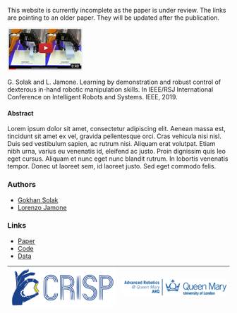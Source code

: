 
This website is currently incomplete as the paper is under review. The links are pointing to an older paper. They will be updated after the publication.

[![Youtube video](youtube-preview.png)](http://www.youtube.com/watch?v=BsC-uR-y08Q)

G. Solak and L. Jamone. Learning by demonstration and robust control of dexterous in-hand robotic manipulation skills. In IEEE/RSJ International Conference on Intelligent Robots and Systems. IEEE, 2019.

#### Abstract
Lorem ipsum dolor sit amet, consectetur adipiscing elit. Aenean massa est, tincidunt sit amet ex vel, gravida pellentesque orci. Cras vehicula nisi nisl. Duis sed vestibulum sapien, ac rutrum nisi. Aliquam erat volutpat. Etiam nibh urna, varius eu venenatis id, eleifend ac justo. Proin dignissim quis leo eget cursus. Aliquam et nunc eget nunc blandit rutrum. In lobortis venenatis tempor. Donec ut laoreet sem, id laoreet justo. Sed eget commodo felis.

### Authors
* [Gokhan Solak](https://scholar.google.com/citations?user=yuOV2TQAAAAJ&hl=en)
* [Lorenzo Jamone](https://scholar.google.com/citations?hl=en&user=glrd-2AAAAAJ)

### Links
* [Paper](https://ieeexplore.ieee.org/document/8967567)
* [Code](https://github.com/gokhansolak/lfd-experiments-iros2019)
* [Data](https://github.com/gokhansolak/lfd-experiments-ar2021-data)

| [![CRISP](crisp-logo.svg)](https://lorejam.wixsite.com/crisp) | [![ARQ](QMUL_ARQ_logo.png)](https://www.robotics.qmul.ac.uk/) |
|--- | --- |
